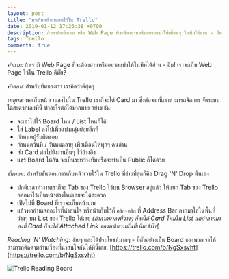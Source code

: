 ```yaml
---
layout: post
title: "มาเก็บหน้าเวบกันไว้ใน Trello"
date: 2019-01-12 17:26:38 +0700
description: ถ้าเรามีหน้าเวบ หรือ Web Page ที่จะต้องอ่านหรืออยากแบ่งให้เพื่อนๆ ในทีมได้อ่าน - อืม! เราจะเก็บ Web Page พวกนั้นไว้ใน Trello ดีมั๊ย?
tags: Trello
comments: true
---
```

*คำถาม:* ถ้าเรามี Web Page ที่จะต้องอ่านหรืออยากแบ่งให้ในทีมได้อ่าน - อืม! เราจะเก็บ Web Page ไว้ใน Trello ดีมั๊ย?

*คำตอบ:* สำหรับทีมของเรา เราคิดว่าดีสุดๆ

*เหตุผล:* พอเก็บหน้าเวบลงไปใน Trello เราก็จะได้ Card มา ซึ่งต่อจากนี้เราสามารถจัดการ จัดระบบได้สะดวกเลยที่นี้ ทำอะไรต่อได้มากมาย อย่างเช่น:
- จะเอาไปไว้ Board ไหน / List ไหนก็ได้
- ใส่ Label ลงไปเพื่อแบ่งกลุ่มย่อยอีกที
- กำหนดผู้รับผิดชอบ
- กำหนดวันที่ / วันหมดอายุ เพื่อเตือนให้ทุกๆ คนอ่าน
- ส่ง Card ต่อไปยังงานอื่นๆ ไว้อ้างอิง
- แชร์ Board ให้กัน จะเป็นระหว่างทีมหรือจะทำเป็น Public ก็ได้ด้วย

*ขั้นตอน:* สำหรับขั้นตอนการเก็บหน้าเวบไว้ใน Trello ที่ง่ายที่สุดก็คือ Drag 'N' Drop นั่นเอง
- ปกติเวลาทำงานเราก็จะ Tab ของ Trello ไว้บน Browser อยู่แล้ว ให้แยก Tab ของ Trello ออกมาไว้เป็นหน้าต่างใหม่เลยจะได้สะดวก
- เปิดไปที่ Board ที่เราจะเก็บหน้าเวบ
- แล้วพออ่านเจออะไรที่น่าสนใจ หรือน่าเก็บไว้ก็ `คลิก-คลิก` ที่ Address Bar ลากมาใส่ในพื้นที่ว่างๆ บน List ของ Trello ได้เลย *(ถ้าลากมาลงที่ว่างๆ ก็จะได้ Card ใหม่ใน List แต่ถ้าลากมาลงที่ Card ก็จะได้ Attached Link ของหน้าเวบนั้นที่เพิ่มเข้าไป)*

*Reading 'N' Watching:* ง่ายๆ และได้ประโยชน์มากๆ - มีตัวอย่างเป็น Board ของพวกเราให้สามารถติดตามอ่านเรื่องที่น่าสนใจกันได้ที่นี่เลย: [https://trello.com/b/NgSxsvht](https://trello.com/b/NgSxsvht)

![Trello Reading Board](https://res.cloudinary.com/sdees-reallife/image/upload/c_scale,e_shadow:40,w_600/v1547291458/Screenshot_from_2019-01-12_18-10-13.png)
